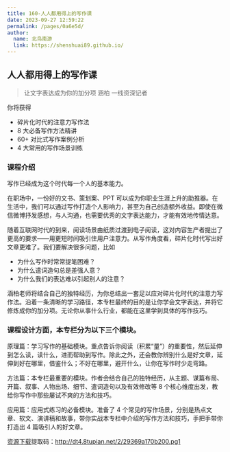 ```yaml
---
title: 160-人人都用得上的写作课
date: 2023-09-27 12:59:22
permalink: /pages/0a6e5d/
author: 
  name: 北鸟南游
  link: https://shenshuai89.github.io/
---
```

## 人人都用得上的写作课
> 让文字表达成为你的加分项
> 涵柏  一线资深记者

你将获得
- 碎片化时代的注意力写作法
- 8 大必备写作方法精讲
- 60+ 对比式写作案例分析
- 4 大常用的写作场景训练

### 课程介绍

写作已经成为这个时代每一个人的基本能力。

在职场中，一份好的文书、策划案、PPT 可以成为你职业生涯上升的助推器。在生活中，我们可以通过写作打造个人影响力，甚至为自己创造额外收益。即使在微信微博抒发感想，与人沟通，也需要优秀的文字表达能力，才能有效地传情达意。

随着互联网时代的到来，阅读场景由纸质过渡到电子阅读，这对内容生产者提出了更高的要求——用更短时间吸引住用户注意力。从写作角度看，碎片化时代写出好文章更难了。我们要解决很多问题，比如

- 为什么写作时常常提笔困难？
- 为什么遣词造句总是差强人意？
- 为什么我们的表达难以引起别人的注意？

涵柏老师将结合自己的独特经历，为你总结出一套足以应对碎片化时代的注意力写作法。沿着一条清晰的学习路径，本专栏最终的目的是让你学会文字表达，并将它修炼成你的加分项。无论你从事什么行业，都能在这里学到具体的写作技巧。

### 课程设计方面，本专栏分为以下三个模块。

原理篇：学习写作的基础模块。重点告诉你阅读（积累“量”）的重要性，然后延伸到怎么读，读什么，进而帮助到写作。除此之外，还会教你辨别什么是好文章，延伸到好在哪里，借鉴什么；不好在哪里，避开什么，让你在写作时少走弯路。

方法篇：本专栏最重要的模块。作者会结合自己的独特经历，从主题、谋篇布局、开篇、叙事、人物出场、细节、遣词造句以及有效修改等 8 个核心维度出发，教给你写作中那些屡试不爽的方法和技巧。

应用篇：应用式练习的必备模块。准备了 4 个常见的写作场景，分别是热点文章、软文、演讲稿和故事，带你实战本专栏中介绍的写作方法和技巧，手把手带你打造出 4 篇吸引人的好文章。



[资源下载](https://pan.baidu.com/s/1JJngl28S1d-YEJZlKT7krA)提取码：http://dt4.8tupian.net/2/29369a170b200.pg1	